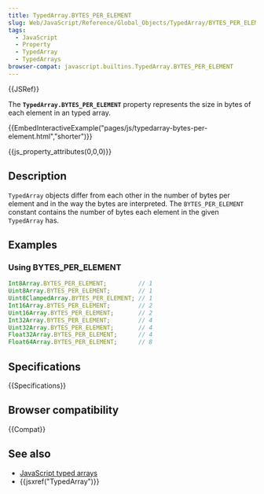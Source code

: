 ```yaml
---
title: TypedArray.BYTES_PER_ELEMENT
slug: Web/JavaScript/Reference/Global_Objects/TypedArray/BYTES_PER_ELEMENT
tags:
  - JavaScript
  - Property
  - TypedArray
  - TypedArrays
browser-compat: javascript.builtins.TypedArray.BYTES_PER_ELEMENT
---
```

{{JSRef}}

The **`TypedArray.BYTES_PER_ELEMENT`** property represents the size in bytes of
each element in an typed array.

{{EmbedInteractiveExample("pages/js/typedarray-bytes-per-element.html","shorter")}}

{{js_property_attributes(0,0,0)}}

## Description

`TypedArray` objects differ from each other in the number of bytes per element
and in the way the bytes are interpreted. The `BYTES_PER_ELEMENT` constant
contains the number of bytes each element in the given `TypedArray` has.

## Examples

### Using BYTES_PER_ELEMENT

```js
Int8Array.BYTES_PER_ELEMENT;         // 1
Uint8Array.BYTES_PER_ELEMENT;        // 1
Uint8ClampedArray.BYTES_PER_ELEMENT; // 1
Int16Array.BYTES_PER_ELEMENT;        // 2
Uint16Array.BYTES_PER_ELEMENT;       // 2
Int32Array.BYTES_PER_ELEMENT;        // 4
Uint32Array.BYTES_PER_ELEMENT;       // 4
Float32Array.BYTES_PER_ELEMENT;      // 4
Float64Array.BYTES_PER_ELEMENT;      // 8
```

## Specifications

{{Specifications}}

## Browser compatibility

{{Compat}}

## See also

- [JavaScript typed arrays](/en-US/docs/Web/JavaScript/Typed_arrays)
- {{jsxref("TypedArray")}}
